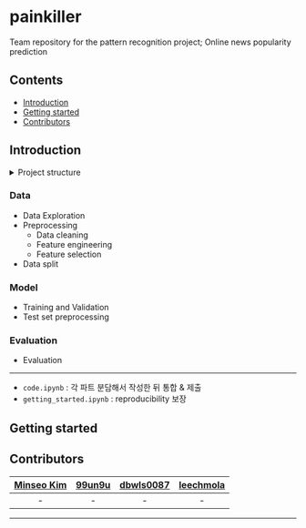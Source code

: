 # painkiller
Team repository for the pattern recognition project; Online news popularity prediction

## Contents
* [Introduction](#introduction)
* [Getting started](#getting-started)
* [Contributors](#contributors)

## Introduction
<details>
<summary>Project structure</summary>
📦painkiller
 ┣ 📂datasets
 ┃ ┣ 📜test.csv
 ┃ ┗ 📜train.csv
 ┣ 📂src
 ┃ ┣ 📜data.ipynb
 ┃ ┣ 📜model.ipynb
 ┃ ┗ 📜evaluation.ipynb
 ┣ 📜README.md
 ┣ 📜code.ipynb
 ┗ 📜getting_started.ipynb
</div>
</details>

### Data
* Data Exploration
* Preprocessing
    * Data cleaning
    * Feature engineering
    * Feature selection
* Data split

### Model
* Training and Validation
* Test set preprocessing

### Evaluation
* Evaluation

---
* `code.ipynb` : 각 파트 분담해서 작성한 뒤 통합 & 제출
* `getting_started.ipynb` : reproducibility 보장


## Getting started

## Contributors
|[Minseo Kim](https://github.com/440g)|[99un9u](https://github.com/99un9u)|[dbwls0087](https://github.com/dbwls0087)|[leechmola](https://github.com/leechmola)|
|:---:|:---:|:---:|:---:|
|-|-|-|-|
---
